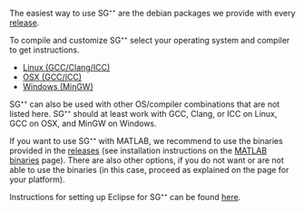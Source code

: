 The easiest way to use SG⁺⁺ are the debian packages we provide with every [release](https://github.com/SGpp/SGpp/releases).

To compile and customize SG⁺⁺ select your operating system and compiler to get instructions.

* [Linux (GCC/Clang/ICC)](https://github.com/SGpp/SGpp/wiki/Linux-(GCC-Clang-ICC))
* [OSX (GCC/ICC)](https://github.com/SGpp/SGpp/wiki/OSX-(GCC-ICC))
* [Windows (MinGW)](https://github.com/SGpp/SGpp/wiki/Windows-(MinGW))

SG⁺⁺ can also be used with other OS/compiler combinations that are not listed here. SG⁺⁺ should at least work with GCC, Clang, or ICC on Linux, GCC on OSX, and MinGW on Windows.

If you want to use SG⁺⁺ with MATLAB, we recommend to use the binaries provided in the [releases](https://github.com/SGpp/SGpp/releases) (see installation instructions on the [MATLAB binaries](https://github.com/SGpp/SGpp/wiki/MATLAB-binaries) page). There are also other options, if you do not want or are not able to use the binaries (in this case, proceed as explained on the page for your platform).

Instructions for setting up Eclipse for SG⁺⁺ can be found [here](https://github.com/SGpp/SGpp/wiki/Eclipse-setup).

